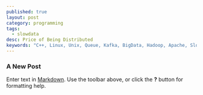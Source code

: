```yaml
---
published: true
layout: post
category: programming
tags: 
  - slowdata
desc: Price of Being Distributed
keywords: "C++, Linux, Unix, Queue, Kafka, BigData, Hadoop, Apache, SlowData, Performance"
---
```


### A New Post

Enter text in [Markdown](http://daringfireball.net/projects/markdown/). Use the toolbar above, or click the **?** button for formatting help.

